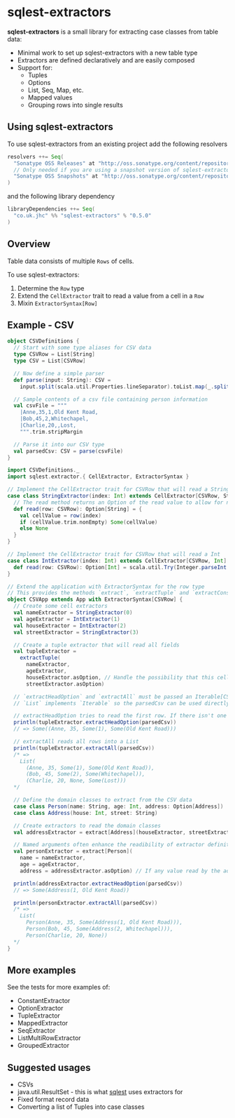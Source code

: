 # sqlest-extractors

**sqlest-extractors** is a small library for extracting case classes from table data:

- Minimal work to set up sqlest-extractors with a new table type
- Extractors are defined declaratively and are easily composed
- Support for:
  - Tuples
  - Options
  - List, Seq, Map, etc.
  - Mapped values
  - Grouping rows into single results

## Using sqlest-extractors
To use sqlest-extractors from an existing project add the following resolvers
```scala
resolvers ++= Seq(
  "Sonatype OSS Releases" at "http://oss.sonatype.org/content/repositories/releases/",
  // Only needed if you are using a snapshot version of sqlest-extractors
  "Sonatype OSS Snapshots" at "http://oss.sonatype.org/content/repositories/snapshots/"
)
```

and the following library dependency
```scala
libraryDependencies ++= Seq(
  "co.uk.jhc" %% "sqlest-extractors" % "0.5.0"
)
```

## Overview
Table data consists of multiple `Rows` of cells.

To use sqlest-extractors:

1. Determine the `Row` type
2. Extend the `CellExtractor` trait to read a value from a cell in a `Row`
3. Mixin `ExtractorSyntax[Row]`

## Example - CSV
```scala
object CSVDefinitions {
  // Start with some type aliases for CSV data
  type CSVRow = List[String]
  type CSV = List[CSVRow]

  // Now define a simple parser
  def parse(input: String): CSV =
    input.split(scala.util.Properties.lineSeparator).toList.map(_.split(",").toList)

  // Sample contents of a csv file containing person information
  val csvFile = """
    |Anne,35,1,Old Kent Road,
    |Bob,45,2,Whitechapel,
    |Charlie,20,,Lost,
    """.trim.stripMargin

  // Parse it into our CSV type
  val parsedCsv: CSV = parse(csvFile)
}

import CSVDefinitions._
import sqlest.extractor.{ CellExtractor, ExtractorSyntax }

// Implement the CellExtractor trait for CSVRow that will read a String
case class StringExtractor(index: Int) extends CellExtractor[CSVRow, String] {
  // The read method returns an Option of the read value to allow for null values
  def read(row: CSVRow): Option[String] = {
    val cellValue = row(index)
    if (cellValue.trim.nonEmpty) Some(cellValue)
    else None
  }
}

// Implement the CellExtractor trait for CSVRow that will read a Int
case class IntExtractor(index: Int) extends CellExtractor[CSVRow, Int] {
  def read(row: CSVRow): Option[Int] = scala.util.Try(Integer.parseInt(row(index))).toOption
}

// Extend the application with ExtractorSyntax for the row type
// This provides the methods `extract`, `extractTuple` and `extractConstant`
object CSVApp extends App with ExtractorSyntax[CSVRow] {
  // Create some cell extractors
  val nameExtractor = StringExtractor(0)
  val ageExtractor = IntExtractor(1)
  val houseExtractor = IntExtractor(2)
  val streetExtractor = StringExtractor(3)

  // Create a tuple extractor that will read all fields
  val tupleExtractor =
    extractTuple(
      nameExtractor,
      ageExtractor,
      houseExtractor.asOption, // Handle the possibility that this cell can contain a null value
      streetExtractor.asOption)

  // `extractHeadOption` and `extractAll` must be passed an Iterable[CSVRow]
  // `List` implements `Iterable` so the parsedCsv can be used directly

  // extractHeadOption tries to read the first row. If there isn't one it returns None
  println(tupleExtractor.extractHeadOption(parsedCsv))
  // => Some((Anne, 35, Some(1), Some(Old Kent Road)))

  // extractAll reads all rows into a List
  println(tupleExtractor.extractAll(parsedCsv))
  /* =>
    List(
      (Anne, 35, Some(1), Some(Old Kent Road)),
      (Bob, 45, Some(2), Some(Whitechapel)),
      (Charlie, 20, None, Some(Lost)))
  */

  // Define the domain classes to extract from the CSV data
  case class Person(name: String, age: Int, address: Option[Address])
  case class Address(house: Int, street: String)

  // Create extractors to read the domain classes
  val addressExtractor = extract[Address](houseExtractor, streetExtractor)

  // Named arguments often enhance the readibility of extractor definitions
  val personExtractor = extract[Person](
    name = nameExtractor,
    age = ageExtractor,
    address = addressExtractor.asOption) // If any value read by the addressExtractor is null, None will be returned

  println(addressExtractor.extractHeadOption(parsedCsv))
  // => Some(Address(1, Old Kent Road))

  println(personExtractor.extractAll(parsedCsv))
  /* =>
    List(
      Person(Anne, 35, Some(Address(1, Old Kent Road))),
      Person(Bob, 45, Some(Address(2, Whitechapel))),
      Person(Charlie, 20, None))
  */
}
```

## More examples
See the tests for more examples of:
- ConstantExtractor
- OptionExtractor
- TupleExtractor
- MappedExtractor
- SeqExtractor
- ListMultiRowExtractor
- GroupedExtractor

## Suggested usages
- CSVs
- java.util.ResultSet - this is what [sqlest](https://github.com/jhc-systems/sqlest) uses extractors for
- Fixed format record data
- Converting a list of Tuples into case classes
